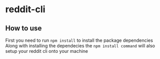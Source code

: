 # reddit-cli
## How to use
First you need to run `npm install` to install the package dependencies
Along with installing the dependecies the `npm install command` will also setup your reddit cli onto your machine
